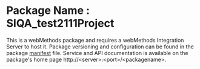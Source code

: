 # Package Name : SIQA_test2111Project
This is a webMethods package and requires a webMethods Integration Server to host it. Package versioning and configuration can be found in the package [manifest](./SIQA_test2111Project/manifest.v3) file. Service and API documentation is available on the package's home page http://&lt;server&gt;:&lt;port&gt;/&lt;packagename>.